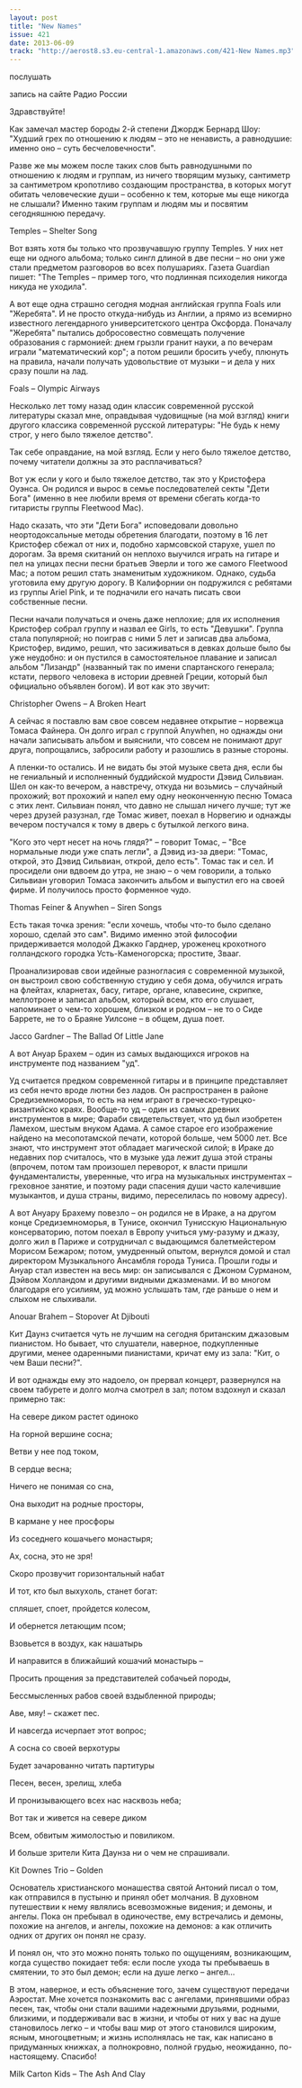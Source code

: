 ```yaml
---
layout: post
title: "New Names"
issue: 421
date: 2013-06-09
track: "http://aerost8.s3.eu-central-1.amazonaws.com/421-New Names.mp3"
---
```


послушать

запись на сайте Радио России

Здравствуйте!

Как замечал мастер бороды 2-й степени Джордж Бернард Шоу: "Худший грех по отношению к людям – это не ненависть, а равнодушие: именно оно – суть бесчеловечности".

Разве же мы можем после таких слов быть равнодушными по отношению к людям и группам, из ничего творящим музыку, сантиметр за сантиметром кропотливо создающим пространства, в которых могут обитать человеческие души – особенно к тем, которые мы еще никогда не слышали? Именно таким группам и людям мы и посвятим сегодняшнюю передачу.

Temples – Shelter Song

Вот взять хотя бы только что прозвучавшую группу Temples. У них нет еще ни одного альбома; только сингл длиной в две песни – но они уже стали предметом разговоров во всех полушариях. Газета Guardian пишет: "The Temples – пример того, что подлинная психоделия никогда никуда не уходила".

А вот еще одна страшно сегодня модная английская группа Foals или "Жеребята". И не просто откуда-нибудь из Англии, а прямо из всемирно известного легендарного университетского центра Оксфорда. Поначалу "Жеребята" пытались добросовестно совмещать получение образования с гармонией: днем грызли гранит науки, а по вечерам играли "математический кор"; а потом решили бросить учебу, плюнуть на правила, начали получать удовольствие от музыки – и дела у них сразу пошли на лад.

Foals – Olympic Airways

Несколько лет тому назад один классик современной русской литературы сказал мне, оправдывая чудовищные (на мой взгляд) книги другого классика современной русской литературы: "Не будь к нему строг, у него было тяжелое детство".

Так себе оправдание, на мой взгляд. Если у него было тяжелое детство, почему читатели должны за это расплачиваться?

Вот уж если у кого и было тяжелое детство, так это у Кристофера Оуэнса. Он родился и вырос в семье последователей секты "Дети Бога" (именно в нее любили время от времени сбегать когда-то гитаристы группы Fleetwood Mac).

Надо сказать, что эти "Дети Бога" исповедовали довольно неортодоксальные методы обретения благодати, поэтому в 16 лет Кристофер сбежал от них и, подобно хармсовской старухе, ушел по дорогам. За время скитаний он неплохо выучился играть на гитаре и пел на улицах песни песни братьев Эверли и того же самого Fleetwood Mac; а потом решил стать знаменитым художником. Однако, судьба уготовила ему другую дорогу. В Калифорнии он подружился с ребятами из группы Ariel Pink, и те подначили его начать писать свои собственные песни.

Песни начали получаться и очень даже неплохие; для их исполнения Кристофер собрал группу и назвал ее Girls, то есть "Девушки". Группа стала популярной; но поиграв с ними 5 лет и записав два альбома, Кристофер, видимо, решил, что засиживаться в девках дольше было бы уже неудобно: и он пустился в самостоятельное плавание и записал альбом "Лизандр" (названный так по имени спартанского генерала; кстати, первого человека в истории древней Греции, который был официально объявлен богом). И вот как это звучит:

Christopher Owens – A Broken Heart

А сейчас я поставлю вам свое совсем недавнее открытие – норвежца Томаса Файнера. Он долго играл с группой Anywhen, но однажды они начали записывать альбом и выяснили, что совсем не понимают друг друга, попрощались, забросили работу и разошлись в разные стороны.

А пленки-то остались. И не видать бы этой музыке света дня, если бы не гениальный и исполненный буддийской мудрости Дэвид Сильвиан. Шел он как-то вечером, а навстречу, откуда ни возьмись – случайный прохожий; вот прохожий и напел ему одну неоконченную песню Томаса с этих лент. Сильвиан понял, что давно не слышал ничего лучше; тут же через друзей разузнал, где Томас живет, поехал в Норвегию и однажды вечером постучался к тому в дверь с бутылкой легкого вина.

"Кого это черт несет на ночь глядя?" – говорит Томас, – "Все нормальные люди уже спать легли", а Дэвид из-за двери: "Томас, открой, это Дэвид Сильвиан, открой, дело есть". Томас так и сел. И просидели они вдвоем до утра, не знаю – о чем говорили, а только Сильвиан уговорил Томаса закончить альбом и выпустил его на своей фирме. И получилось просто форменное чудо.

Thomas Feiner & Anywhen – Siren Songs

Есть такая точка зрения: "если хочешь, чтобы что-то было сделано хорошо, сделай это сам". Видимо именно этой философии придерживается молодой Джакко Гарднер, уроженец крохотного голландского городка Усть-Каменогорска; простите, Звааг.

Проанализировав свои идейные разногласия с современной музыкой, он выстроил свою собственную студию у себя дома, обучился играть на флейтах, кларнетах, басу, гитаре, органе, клавесине, скрипке, меллотроне и записал альбом, который всем, кто его слушает, напоминает о чем-то хорошем, близком и родном – не то о Сиде Баррете, не то о Браяне Уилсоне – в общем, душа поет.

Jacco Gardner – The Ballad Of Little Jane

А вот Ануар Брахем – один из самых выдающихся игроков на инструменте под названием "уд".

Уд считается предком современной гитары и в принципе представляет из себя нечто вроде лютни без ладов. Он распространен в районе Средиземноморья, то есть на нем играют в греческо-турецко-византийско краях. Вообще-то уд – один из самых древних инструментов в мире; Фараби свидетельствует, что уд был изобретен Ламехом, шестым внуком Адама. А самое старое его изображение найдено на месопотамской печати, которой больше, чем 5000 лет. Все знают, что инструмент этот обладает магической силой; в Ираке до недавних пор считалось, что в музыке уда лежит душа этой страны (впрочем, потом там произошел переворот, к власти пришли фундаменталисты, уверенные, что игра на музыкальных инструментах – греховное занятие, и поэтому ради спасения души часто калечившие музыкантов, и душа страны, видимо, переселилась по новому адресу).

А вот Ануару Брахему повезло – он родился не в Ираке, а на другом конце Средиземноморья, в Тунисе, окончил Тунисскую Национальную консерваторию, потом поехал в Европу учиться уму-разуму и джазу, долго жил в Париже и сотрудничал с выдающимся балетмейстером Морисом Бежаром; потом, умудренный опытом, вернулся домой и стал директором Музыкального Ансамбля города Туниса. Прошли годы и Ануар стал известен на весь мир: он записывался с Джоном Сурманом, Дэйвом Холландом и другими видными джазменами. И во многом благодаря его усилиям, уд можно услышать там, где раньше о нем и слыхом не слыхивали.

Anouar Brahem – Stopover At Djibouti

Кит Даунз считается чуть не лучшим на сегодня британским джазовым пианистом. Но бывает, что слушатели, наверное, подкупленные другими, менее одаренными пианистами, кричат ему из зала: "Кит, о чем Ваши песни?".

И вот однажды ему это надоело, он прервал концерт, развернулся на своем табурете и долго молча смотрел в зал; потом вздохнул и сказал примерно так:

На севере диком растет одиноко

На горной вершине сосна;

Ветви у нее под током,

В сердце весна;

Ничего не понимая со сна,

Она выходит на родные просторы,

В кармане у нее просфоры

Из соседнего кошачьего монастыря;

Ах, сосна, это не зря!

Скоро прозвучит горизонтальный набат

И тот, кто был выхухоль, станет богат:

спляшет, споет, пройдется колесом,

И обернется летающим псом;

Взовьется в воздух, как нашатырь

И направится в ближайший кошачий монастырь –

Просить прощения за представителей собачьей породы,

Бессмысленных рабов своей вздыбленной природы;

Аве, мяу! – скажет пес.

И навсегда исчерпает этот вопрос;

А сосна со своей верхотуры

Будет зачарованно читать партитуры

Песен, весен, зрелищ, хлеба

И пронизывающего всех нас насквозь неба;

Вот так и живется на севере диком

Всем, обвитым жимолостью и повиликом.

И больше зрители Кита Даунза ни о чем не спрашивали.

Kit Downes Trio – Golden

Основатель христианского монашества святой Антоний писал о том, как отправился в пустыню и принял обет молчания. В духовном путешествии к нему являлись всевозможные видения; и демоны, и ангелы. Пока он пребывал в одиночестве, ему встречались и демоны, похожие на ангелов, и ангелы, похожие на демонов: а как отличить одних от других он понял не сразу.

И понял он, что это можно понять только по ощущениям, возникающим, когда существо покидает тебя: если после ухода ты пребываешь в смятении, то это был демон; если на душе легко – ангел...

В этом, наверное, и есть объяснение того, зачем существуют передачи Аэростат. Мне хочется познакомить вас с ангелами, принявшими образ песен, так, чтобы они стали вашими надежными друзьями, родными, близкими, и поддерживали вас в жизни, и чтобы от них у вас на душе становилось легко – и чтобы ваш мир от этого становился широким, ясным, многоцветным; и жизнь исполнялась не так, как написано в придуманных книжках, а полнокровно, полной грудью, неожиданно, по-настоящему. Спасибо!

Milk Carton Kids – The Ash And Clay
